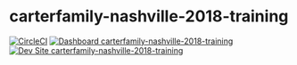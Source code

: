 # carterfamily-nashville-2018-training

[![CircleCI](https://circleci.com/gh/nashville-2018-training/carterfamily-nashville-2018-training.svg?style=shield)](https://circleci.com/gh/nashville-2018-training/carterfamily-nashville-2018-training)
[![Dashboard carterfamily-nashville-2018-training](https://img.shields.io/badge/dashboard-carterfamily_nashville_2018_training-yellow.svg)](https://dashboard.pantheon.io/sites/c4de5791-921f-451f-8271-9226189646d1#dev/code)
[![Dev Site carterfamily-nashville-2018-training](https://img.shields.io/badge/site-carterfamily_nashville_2018_training-blue.svg)](http://dev-carterfamily-nashville-2018-training.pantheonsite.io/)